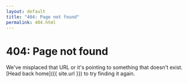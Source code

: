```yaml
---
layout: default
title: "404: Page not found"
permalink: 404.html
---
```


# 404: Page not found
We've misplaced that URL or it's pointing to something that doesn't exist. [Head back home]({{ site.url }}) to try finding it again.
